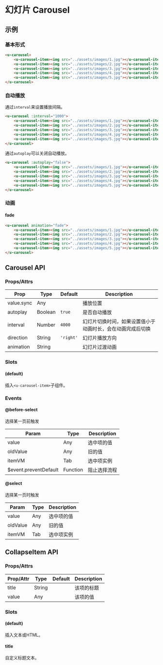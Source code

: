 # 幻灯片 Carousel

## 示例
### 基本形式

``` html
<u-carousel>
    <u-carousel-item><img src="../assets/images/1.jpg"></u-carousel-item>
    <u-carousel-item><img src="../assets/images/2.jpg"></u-carousel-item>
    <u-carousel-item><img src="../assets/images/3.jpg"></u-carousel-item>
    <u-carousel-item><img src="../assets/images/4.jpg"></u-carousel-item>
    <u-carousel-item><img src="../assets/images/5.jpg"></u-carousel-item>
</u-carousel>
```

### 自动播放

通过`interval`来设置播放间隔。

``` html
<u-carousel :interval="1000">
    <u-carousel-item><img src="../assets/images/1.jpg"></u-carousel-item>
    <u-carousel-item><img src="../assets/images/2.jpg"></u-carousel-item>
    <u-carousel-item><img src="../assets/images/3.jpg"></u-carousel-item>
    <u-carousel-item><img src="../assets/images/4.jpg"></u-carousel-item>
    <u-carousel-item><img src="../assets/images/5.jpg"></u-carousel-item>
</u-carousel>
```

通过`autoplay`可以关闭自动播放。

``` html
<u-carousel :autoplay="false">
    <u-carousel-item><img src="../assets/images/1.jpg"></u-carousel-item>
    <u-carousel-item><img src="../assets/images/2.jpg"></u-carousel-item>
    <u-carousel-item><img src="../assets/images/3.jpg"></u-carousel-item>
    <u-carousel-item><img src="../assets/images/4.jpg"></u-carousel-item>
    <u-carousel-item><img src="../assets/images/5.jpg"></u-carousel-item>
</u-carousel>
```

### 动画
#### fade
``` html
<u-carousel animation="fade">
    <u-carousel-item><img src="../assets/images/1.jpg"></u-carousel-item>
    <u-carousel-item><img src="../assets/images/2.jpg"></u-carousel-item>
    <u-carousel-item><img src="../assets/images/3.jpg"></u-carousel-item>
    <u-carousel-item><img src="../assets/images/4.jpg"></u-carousel-item>
    <u-carousel-item><img src="../assets/images/5.jpg"></u-carousel-item>
</u-carousel>
```

## Carousel API
### Props/Attrs

| Prop | Type | Default | Description |
| --------- | ---- | ------- | ----------- |
| value.sync | Any |  | 播放位置 |
| autoplay | Boolean | `true` | 是否自动播放 |
| interval | Number | `4000` | 幻灯片切换时间，如果设置值小于动画时长，会在动画完成后切换 |
| direction | String | `'right'` | 幻灯片播放方向 |
| animation | String | | 幻灯片过渡动画 |

<!-- | router | Boolean | `false` | 是否根据vue-router来控制选择播放至哪个位置 | -->

### Slots

#### (default)

插入`<u-carousel-item>`子组件。

### Events

#### @before-select

选择某一页前触发

| Param | Type | Description |
| ----- | ---- | ----------- |
| value | Any | 选中项的值 |
| oldValue | Any | 旧的值 |
| itemVM | Tab | 选中项实例 |
| $event.preventDefault | Function | 阻止选择流程 |

#### @select

选择某一页时触发

| Param | Type | Description |
| ----- | ---- | ----------- |
| value | Any | 选中项的值 |
| oldValue | Any | 旧的值 |
| itemVM | Tab | 选中项实例 |

## CollapseItem API

### Props/Attrs

| Prop/Attr | Type | Default | Description |
| --------- | ---- | ------- | ----------- |
| title | String | | 该项的标题 |
| value | Any | | 该项的值 |

### Slots

#### (default)

插入文本或HTML。

#### title

自定义标题文本。
